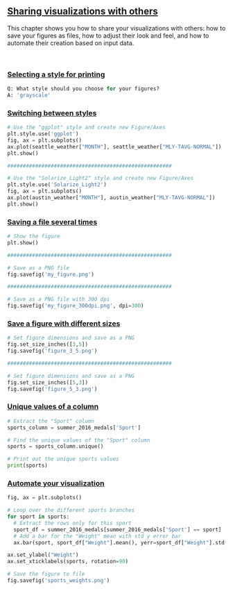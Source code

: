 ## [Sharing visualizations with others](https://campus.datacamp.com/courses/introduction-to-data-visualization-with-matplotlib/sharing-visualizations-with-others)

This chapter shows you how to share your visualizations with others: how to save your figures as files, how to adjust their look and feel, and how to automate their creation based on input data.

<br>

### [Selecting a style for printing](https://campus.datacamp.com/courses/introduction-to-data-visualization-with-matplotlib/sharing-visualizations-with-others?ex=2)

```Python
Q: What style should you choose for your figures?
A: 'grayscale'
```

### [Switching between styles](https://campus.datacamp.com/courses/introduction-to-data-visualization-with-matplotlib/sharing-visualizations-with-others?ex=3)

```Python
# Use the "ggplot" style and create new Figure/Axes
plt.style.use('ggplot')
fig, ax = plt.subplots()
ax.plot(seattle_weather["MONTH"], seattle_weather["MLY-TAVG-NORMAL"])
plt.show()

#####################################################

# Use the "Solarize_Light2" style and create new Figure/Axes
plt.style.use('Solarize_Light2')
fig, ax = plt.subplots()
ax.plot(austin_weather["MONTH"], austin_weather["MLY-TAVG-NORMAL"])
plt.show()
```

### [Saving a file several times](https://campus.datacamp.com/courses/introduction-to-data-visualization-with-matplotlib/sharing-visualizations-with-others?ex=5)

```Python
# Show the figure
plt.show()

#####################################################

# Save as a PNG file
fig.savefig('my_figure.png')

#####################################################

# Save as a PNG file with 300 dpi
fig.savefig('my_figure_300dpi.png', dpi=300)
```

### [Save a figure with different sizes](https://campus.datacamp.com/courses/introduction-to-data-visualization-with-matplotlib/sharing-visualizations-with-others?ex=6)

```Python
# Set figure dimensions and save as a PNG
fig.set_size_inches([3,5])
fig.savefig('figure_3_5.png')

#####################################################

# Set figure dimensions and save as a PNG
fig.set_size_inches([5,3])
fig.savefig('figure_5_3.png')
```

### [Unique values of a column](https://campus.datacamp.com/courses/introduction-to-data-visualization-with-matplotlib/sharing-visualizations-with-others?ex=8)

```Python
# Extract the "Sport" column
sports_column = summer_2016_medals['Sport']

# Find the unique values of the "Sport" column
sports = sports_column.unique()

# Print out the unique sports values
print(sports)
```

### [Automate your visualization](https://campus.datacamp.com/courses/introduction-to-data-visualization-with-matplotlib/sharing-visualizations-with-others?ex=9)

```Python
fig, ax = plt.subplots()

# Loop over the different sports branches
for sport in sports:
  # Extract the rows only for this sport
  sport_df = summer_2016_medals[summer_2016_medals['Sport'] == sport]
  # Add a bar for the "Weight" mean with std y error bar
  ax.bar(sport, sport_df["Weight"].mean(), yerr=sport_df["Weight"].std())

ax.set_ylabel("Weight")
ax.set_xticklabels(sports, rotation=90)

# Save the figure to file
fig.savefig('sports_weights.png')
```